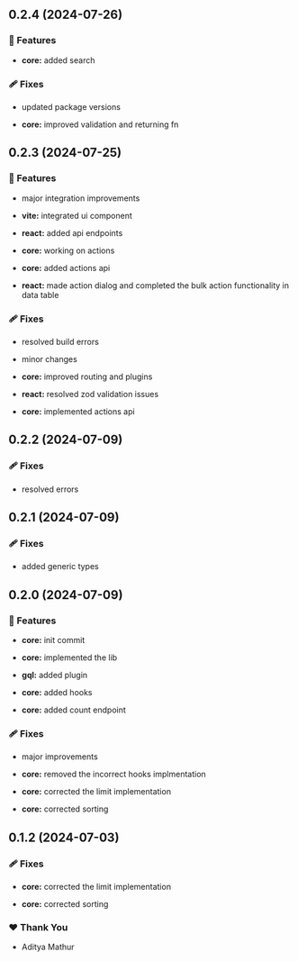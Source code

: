 ## 0.2.4 (2024-07-26)


### 🚀 Features

- **core:** added search


### 🩹 Fixes

- updated package versions

- **core:** improved validation and returning fn

## 0.2.3 (2024-07-25)


### 🚀 Features

- major integration improvements

- **vite:** integrated ui component

- **react:** added api endpoints

- **core:** working on actions

- **core:** added actions api

- **react:** made action dialog and completed the bulk action functionality in data table


### 🩹 Fixes

- resolved build errors

- minor changes

- **core:** improved routing and plugins

- **react:** resolved zod validation issues

- **core:** implemented actions api

## 0.2.2 (2024-07-09)


### 🩹 Fixes

- resolved errors

## 0.2.1 (2024-07-09)


### 🩹 Fixes

- added generic types

## 0.2.0 (2024-07-09)


### 🚀 Features

- **core:** init commit

- **core:** implemented the lib

- **gql:** added plugin

- **core:** added hooks

- **core:** added count endpoint


### 🩹 Fixes

- major improvements

- **core:** removed the incorrect hooks implmentation

- **core:** corrected the limit implementation

- **core:** corrected sorting

## 0.1.2 (2024-07-03)


### 🩹 Fixes

- **core:** corrected the limit implementation

- **core:** corrected sorting


### ❤️  Thank You

- Aditya Mathur